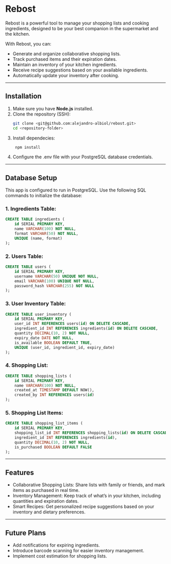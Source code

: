 # Rebost

Rebost is a powerful tool to manage your shopping lists and cooking ingredients, designed to be your best companion in the supermarket and the kitchen.

With Rebost, you can:

- Generate and organize collaborative shopping lists.
- Track purchased items and their expiration dates.
- Maintain an inventory of your kitchen ingredients.
- Receive recipe suggestions based on your available ingredients.
- Automatically update your inventory after cooking.
---
## Installation

1. Make sure you have **Node.js** installed.  
2. Clone the repository (SSH):  
   ```bash
   git clone <git@github.com:alejandro-albiol/rebost.git>
   cd <repository-folder>
   ```
3. Install dependecies:
   ```bash
    npm install
   ```
4. Configure the .env file with your PostgreSQL database credentials.
---
## Database Setup

This app is configured to run in PostgreSQL. Use the following SQL commands to initialize the database:

### 1. Ingredients Table:
```SQL
CREATE TABLE ingredients (
    id SERIAL PRIMARY KEY,
    name VARCHAR(100) NOT NULL,
    format VARCHAR(50) NOT NULL,
    UNIQUE (name, format)
);
```
### 2. Users Table:
```SQL
CREATE TABLE users (
    id SERIAL PRIMARY KEY,
    username VARCHAR(50) UNIQUE NOT NULL,
    email VARCHAR(100) UNIQUE NOT NULL,
    password_hash VARCHAR(255) NOT NULL
);
```
### 3. User Inventory Table:
```SQL
CREATE TABLE user_inventory (
    id SERIAL PRIMARY KEY,
    user_id INT REFERENCES users(id) ON DELETE CASCADE,
    ingredient_id INT REFERENCES ingredients(id) ON DELETE CASCADE,
    quantity DECIMAL(10, 2) NOT NULL,
    expiry_date DATE NOT NULL,
    is_available BOOLEAN DEFAULT TRUE,
    UNIQUE (user_id, ingredient_id, expiry_date)
);
```
### 4. Shopping List:
```SQL
CREATE TABLE shopping_lists (
    id SERIAL PRIMARY KEY,
    name VARCHAR(100) NOT NULL,
    created_at TIMESTAMP DEFAULT NOW(),
    created_by INT REFERENCES users(id)
);
```
### 5. Shopping List Items:
```SQL
CREATE TABLE shopping_list_items (
    id SERIAL PRIMARY KEY,
    shopping_list_id INT REFERENCES shopping_lists(id) ON DELETE CASCADE,
    ingredient_id INT REFERENCES ingredients(id),
    quantity DECIMAL(10, 2) NOT NULL,
    is_purchased BOOLEAN DEFAULT FALSE
);
```
---
## Features

- Collaborative Shopping Lists: Share lists with family or friends, and mark items as purchased in real time.
- Inventory Management: Keep track of what’s in your kitchen, including quantities and expiration dates.
- Smart Recipes: Get personalized recipe suggestions based on your inventory and dietary preferences.
---
## Future Plans

- Add notifications for expiring ingredients.
- Introduce barcode scanning for easier inventory management.
- Implement cost estimation for shopping lists.